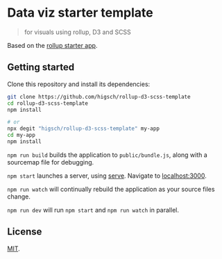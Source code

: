 # Data viz starter template

> for visuals using rollup, D3 and SCSS

Based on the [rollup starter app](https://github.com/rollup/rollup-starter-app).


## Getting started

Clone this repository and install its dependencies:

```bash
git clone https://github.com/higsch/rollup-d3-scss-template
cd rollup-d3-scss-template
npm install

# or
npx degit "higsch/rollup-d3-scss-template" my-app
cd my-app
npm install
```

`npm run build` builds the application to `public/bundle.js`, along with a sourcemap file for debugging.

`npm start` launches a server, using [serve](https://github.com/zeit/serve). Navigate to [localhost:3000](http://localhost:3000).

`npm run watch` will continually rebuild the application as your source files change.

`npm run dev` will run `npm start` and `npm run watch` in parallel.


## License

[MIT](LICENSE).
